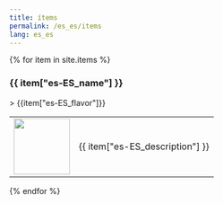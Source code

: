 ```yaml
---
title: ítems 
permalink: /es_es/items
lang: es_es
---
```

{% for item in site.items %}
<h3 id = '{{item.tile_id}}'>{{ item["es-ES_name"] }}</h3>
> {{item["es-ES_flavor"]}}
<table>
    <tr>
        <td width = '100'>
            <img width = '100' height = '100' src = '{{site.baseurl}}{{ item.image }}' />
        </td>
        <td>{{ item["es-ES_description"] }}</td>
    </tr>
</table>
{% endfor %}

